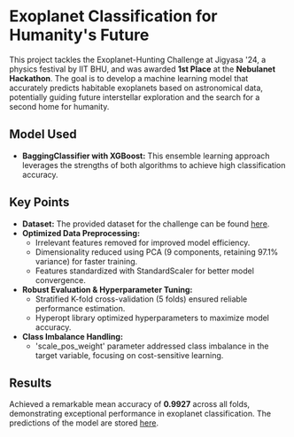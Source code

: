 # Exoplanet Classification for Humanity's Future
This project tackles the Exoplanet-Hunting Challenge at Jigyasa '24, a physics festival by IIT BHU, and was awarded **1st Place** at the **Nebulanet Hackathon**.
The goal is to develop a machine learning model that accurately predicts habitable exoplanets based on astronomical data, potentially guiding future interstellar exploration and the search for a second home for humanity.
## Model Used

* **BaggingClassifier with XGBoost:** This ensemble learning approach leverages the strengths of both algorithms to achieve high classification accuracy.

## Key Points

* **Dataset:** The provided dataset for the challenge can be found [here](https://www.kaggle.com/competitions/exoplanet-hunting/data).
* **Optimized Data Preprocessing:**
  * Irrelevant features removed for improved model efficiency.
  * Dimensionality reduced using PCA (9 components, retaining 97.1% variance) for faster training.
  * Features standardized with StandardScaler for better model convergence.
* **Robust Evaluation & Hyperparameter Tuning:**
  * Stratified K-fold cross-validation (5 folds) ensured reliable performance estimation.
  * Hyperopt library optimized hyperparameters to maximize model accuracy.
* **Class Imbalance Handling:**
  * 'scale_pos_weight' parameter addressed class imbalance in the target variable, focusing on cost-sensitive learning.


## Results

Achieved a remarkable mean accuracy of **0.9927** across all folds, demonstrating exceptional performance in exoplanet classification. The predictions of the model are stored [here](https://github.com/Dream-Falls/Nebulanet/blob/main/submission.csv).
